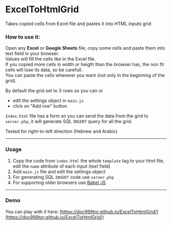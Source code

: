 # ExcelToHtmlGrid
Takes copied cells from Excel file and pastes it into HTML inputs grid

### How to use it:
Open any **Excel** or **Google Sheets** file, copy some cells and paste them into text field in your browser.  
Values will fill the cells like in the Excel file.  
If you copied more cells in width or heigth than the browser has, the non fit cells will lose its data, so be carefull.  
You can paste the cells wherever you want (not only in the beginning of the grid).   

By default the grid set to 3 rows so you can or

* edit the settings object in `main.js`
* click on "Add row" button

`Index.html` file has a form so you can send the data from the grid to `server.php`, it will generate SQL `INSERT` query for all the grid. 

Tested for right-to-left direction (Hebrew and Arabic)  

---

### Usage

1. Copy the code from `index.html` the whole `template` tag to your html file, edit the `name` attribute of each input (text field)
2. Add `main.js` file and edit the settings object
3. For generating SQL `INSERT` code use `server.php`
4. For supporting older browsers use [Babel JS](https://babeljs.io/)

---

### Demo
You can play with it here: [https://doc999tor.github.io/ExcelToHtmlGrid/](https://doc999tor.github.io/ExcelToHtmlGrid/)